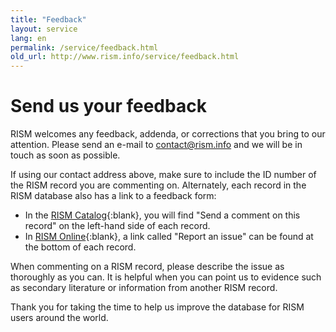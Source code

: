 ```yaml
---
title: "Feedback"
layout: service
lang: en
permalink: /service/feedback.html
old_url: http://www.rism.info/service/feedback.html
---
```


# Send us your feedback

RISM welcomes any feedback, addenda, or corrections that you bring to our attention. Please send an e-mail to [contact@rism.info](mailto:contact@rism.info) and we will be in touch as soon as possible.

If using our contact address above, make sure to include the ID number of the RISM record you are commenting on. Alternately, each record in the RISM database also has a link to a feedback form:  
- In the [RISM Catalog](https://opac.rism.info){:blank}, you will find "Send a comment on this record" on the left-hand side of each record.
- In [RISM Online](https://rism.online/){:blank}, a link called "Report an issue" can be found at the bottom of each record.

When commenting on a RISM record, please describe the issue as thoroughly as you can. It is helpful when you can point us to evidence such as secondary literature or information from another RISM record.  

Thank you for taking the time to help us improve the database for RISM users around the world.
